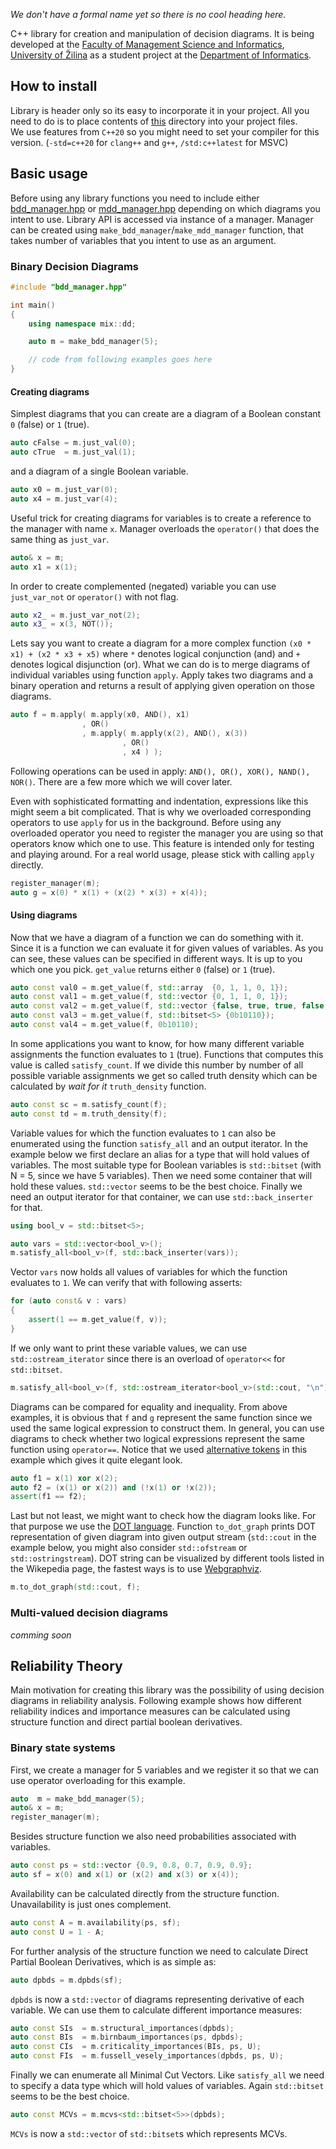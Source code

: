 *We don't have a formal name yet so there is no cool heading here.*

C++ library for creation and manipulation of decision diagrams. It is being developed at the [Faculty of Management Science and Informatics](https://www.fri.uniza.sk/en/), [University of Žilina](https://www.uniza.sk/index.php/en/) as a student project at the [Department of Informatics](https://ki.fri.uniza.sk/).

## How to install
Library is header only so its easy to incorporate it in your project. All you need to do is to place contents of [this](./src/lib/) directory into your project files.  
We use features from `C++20` so you might need to set your compiler for this version. (`-std=c++20` for `clang++` and `g++`, `/std:c++latest` for MSVC)

## Basic usage
 Before using any library functions you need to include either [bdd_manager.hpp](./src/lib/bdd_manager.hpp) or [mdd_manager.hpp](./src/lib/mdd_manager.hpp) depending on which diagrams you intent to use. Library API is accessed via instance of a manager. Manager can be created using `make_bdd_manager`/`make_mdd_manager` function, that takes number of variables that you intent to use as an argument.  

### Binary Decision Diagrams
```C++
#include "bdd_manager.hpp"

int main()
{
    using namespace mix::dd;

    auto m = make_bdd_manager(5);

    // code from following examples goes here
}
```

#### Creating diagrams
Simplest diagrams that you can create are a diagram of a Boolean constant `0` (false) or `1` (true).
```C++
auto cFalse = m.just_val(0);
auto cTrue  = m.just_val(1);
```
and a diagram of a single Boolean variable.
```C++
auto x0 = m.just_var(0);
auto x4 = m.just_var(4);
```
Useful trick for creating diagrams for variables is to create a reference to the manager with name `x`. Manager overloads the `operator()` that does the same thing as `just_var`.
```C++
auto& x = m;
auto x1 = x(1);
```
In order to create complemented (negated) variable you can use `just_var_not` or `operator()` with not flag.
```C++
auto x2_ = m.just_var_not(2);
auto x3_ = x(3, NOT());
```
Lets say you want to create a diagram for a more complex function `(x0 * x1) + (x2 * x3 + x5)` where `*` denotes logical conjunction (and) and `+` denotes logical disjunction (or). What we can do is to merge diagrams of individual variables using function `apply`. Apply takes two diagrams and a binary operation and returns a result of applying given operation on those diagrams.
```C++
auto f = m.apply( m.apply(x0, AND(), x1)
                , OR()
                , m.apply( m.apply(x(2), AND(), x(3))
                         , OR()
                         , x4 ) );
```
Following operations can be used in apply: `AND(), OR(), XOR(), NAND(), NOR()`. There are a few more which we will cover later.

Even with sophisticated formatting and indentation, expressions like this might seem a bit complicated. That is why we overloaded corresponding operators to use `apply` for us in the background. Before using any overloaded operator you need to register the manager you are using so that operators know which one to use. This feature is intended only for testing and playing around. For a real world usage, please stick with calling `apply` directly.
```C++
register_manager(m);
auto g = x(0) * x(1) + (x(2) * x(3) + x(4));
```

#### Using diagrams
Now that we have a diagram of a function we can do something with it. Since it is a function we can evaluate it for given values of variables. As you can see, these values can be specified in different ways. It is up to you which one you pick. `get_value` returns either `0` (false) or `1` (true).
```C++
auto const val0 = m.get_value(f, std::array  {0, 1, 1, 0, 1});
auto const val1 = m.get_value(f, std::vector {0, 1, 1, 0, 1});
auto const val2 = m.get_value(f, std::vector {false, true, true, false, true});
auto const val3 = m.get_value(f, std::bitset<5> {0b10110});
auto const val4 = m.get_value(f, 0b10110);
```
In some applications you want to know, for how many different variable assignments the function evaluates to `1` (true). Functions that computes this value is called `satisfy_count`. If we divide this number by number of all possible variable assignments we get so called truth density which can be calculated by *wait for it* `truth_density` function.
```C++
auto const sc = m.satisfy_count(f);
auto const td = m.truth_density(f);
```
Variable values for which the function evaluates to `1` can also be enumerated using the function `satisfy_all` and an output iterator. In the example below we first declare an alias for a type that will hold values of variables. The most suitable type for Boolean variables is `std::bitset` (with N = 5, since we have 5 variables). Then we need some container that will hold these values. `std::vector` seems to be the best choice. Finally we need an output iterator for that container, we can use `std::back_inserter` for that.
```C++
using bool_v = std::bitset<5>;

auto vars = std::vector<bool_v>();
m.satisfy_all<bool_v>(f, std::back_inserter(vars));
```
Vector `vars` now holds all values of variables for which the function evaluates to `1`. We can verify that with following asserts:
```C++
for (auto const& v : vars)
{
    assert(1 == m.get_value(f, v));
}
```
If we only want to print these variable values, we can use `std::ostream_iterator` since there is an overload of `operator<<` for `std::bitset`.
```C++
m.satisfy_all<bool_v>(f, std::ostream_iterator<bool_v>(std::cout, "\n"));
```
Diagrams can be compared for equality and inequality. From above examples, it is obvious that `f` and `g` represent the same function since we used the same logical expression to construct them. In general, you can use diagrams to check whether two logical expressions represent the same function using `operator==`. Notice that we used [alternative tokens](https://en.cppreference.com/w/cpp/language/operator_alternative) in this example which gives it quite elegant look.
```C++
auto f1 = x(1) xor x(2);
auto f2 = (x(1) or x(2)) and (!x(1) or !x(2));
assert(f1 == f2);
```

Last but not least, we might want to check how the diagram looks like. For that purpose we use the [DOT language](https://en.wikipedia.org/wiki/DOT_(graph_description_language)). Function `to_dot_graph` prints DOT representation of given diagram into given output stream (`std::cout` in the example below, you might also consider `std::ofstream` or `std::ostringstream`). DOT string can be visualized by different tools listed in the Wikepedia page, the fastest ways is to use [Webgraphviz](http://www.webgraphviz.com/).
```C++
m.to_dot_graph(std::cout, f);
```

### Multi-valued decision diagrams
*comming soon*

## Reliability Theory
Main motivation for creating this library was the possibility of using decision diagrams in reliability analysis. Following example shows how different reliability indices and importance measures can be calculated using structure function and direct partial boolean derivatives.  

### Binary state systems
First, we create a manager for 5 variables and we register it so that we can use operator overloading for this example.
```C++
auto  m = make_bdd_manager(5);
auto& x = m;
register_manager(m);
```
Besides structure function we also need probabilities associated with variables.
```C++
auto const ps = std::vector {0.9, 0.8, 0.7, 0.9, 0.9};
auto sf = x(0) and x(1) or (x(2) and x(3) or x(4));
```
Availability can be calculated directly from the structure function. Unavailability is just ones complement.
```C++
auto const A = m.availability(ps, sf);
auto const U = 1 - A;
```
For further analysis of the structure function we need to calculate Direct Partial Boolean Derivatives, which is as simple as:
```C++
auto dpbds = m.dpbds(sf);
```
`dpbds` is now a `std::vector` of diagrams representing derivative of each variable. We can use them to calculate different importance measures:
```C++
auto const SIs  = m.structural_importances(dpbds);
auto const BIs  = m.birnbaum_importances(ps, dpbds);
auto const CIs  = m.criticality_importances(BIs, ps, U);
auto const FIs  = m.fussell_vesely_importances(dpbds, ps, U);
```
Finally we can enumerate all Minimal Cut Vectors. Like `satisfy_all` we need to specify a data type which will hold values of variables. Again `std::bitset` seems to be the best choice.
```C++
auto const MCVs = m.mcvs<std::bitset<5>>(dpbds);
```
`MCVs` is now a `std::vector` of `std::bitset`s which represents MCVs.